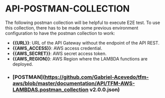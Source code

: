 # API-POSTMAN-COLLECTION

The following postman collection will be helpful to execute E2E test. To use this collection, there has to be made some previous environment configuration to have the postman collection to work:

  - **{{URL}}**: URL of the API Gateway without the endpoint of the API REST.
  - **{{AWS_ACCESS}}**: AWS access credential. 
  - **{{AWS_SECRET}}**: AWS secret access token.
  - **{{AWS_REGION}}**: AWS Region where the LAMBDA functions are deployed.

  * ### [POSTMAN](https://github.com/Gabriel-Acevedo/tfm-aws/blob/master/documentation/API/TFM-AWS-LAMBDAS.postman_collection v2.0.0.json)